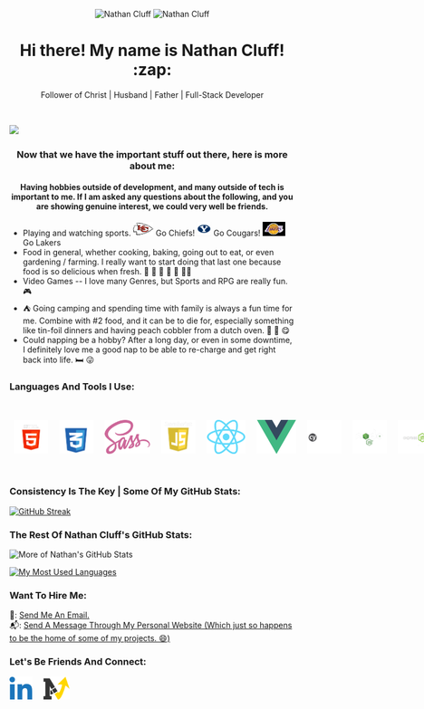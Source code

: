 <p align="center">
  <img src='https://avatars.githubusercontent.com/u/79126599?v=4' alt="Nathan Cluff" width="25%" height="auto"/>
  <img src='https://purenspiration.com/DIST/CSS/Images/my-headshot.jpg' alt="Nathan Cluff" width="25%" height="auto"/>
</p>
<h1 align="center"> Hi there! My name is Nathan Cluff! :zap: </h1>
<p align="center">Follower of Christ | Husband | Father | Full-Stack Developer</p>
<br>

![](https://komarev.com/ghpvc/?username=ncluff003&color=ffd700&style=plastic&label=Profile+Views)

<h3 align="center">Now that we have the important stuff out there, here is more about me:</h3>

<h4 align="center">Having hobbies outside of development, and many outside of tech is important to me.  If I am asked any questions about the following, and you are showing genuine interest, we could very well be friends.</h4>
<ul>
  <li>Playing and watching sports. <img src='/Images/Chiefs-logo.jpg' style='height: 25px; width: auto;' alt='Kansas City Chiefs Logo'/> Go Chiefs! <img src='/Images/byu-logo.jpg' style='height: 25px; width: auto;' alt='BYU Logo'/> Go Cougars! <img src='/Images/la-lakers-logo.jpg' style='height: 25px; width: auto;' alt='Los Angeles Lakers Logo'/> Go Lakers</li>
  <li>Food in general, whether cooking, baking, going out to eat, or even gardening / farming.  I really want to start doing that last one because food is so delicious when fresh. 🍔 🍕 🍰 🌮 🏡 🧑‍🌾</li>
  <li>Video Games -- I love many Genres, but Sports and RPG are really fun. 🎮</li>
  <li> ⛺ Going camping and spending time with family is always a fun time for me.  Combine with #2 food, and it can be to die for, especially something like tin-foil dinners and having peach cobbler from a dutch oven. 🍑 🥧 😋</li>
  <li>Could napping be a hobby?  After a long day, or even in some downtime, I definitely love me a good nap to be able to re-charge and get right back into life. 🛏️ 😜</li>
</ul>

<h3>Languages And Tools I Use:</h3>
<br>
<div style='display: flex; justify-content: space-evenly; align-items: center;'>
<img src='/Images/Languages-and-Tools/HTML5.png' alt='HTML5' style='height: 60px; width: auto; margin: 1rem 0.5rem;'/>
&nbsp; &nbsp;
<img src='/Images/Languages-and-Tools/CSS3.png' alt='CSS3' style='height: 60px; width: auto; margin: 1rem 0.5rem;'/>
&nbsp; &nbsp;
<img src='/Images/Languages-and-Tools/SCSS.png' alt='SCSS' style='height: 60px; width: auto; margin: 1rem 0.5rem;'/>
&nbsp; &nbsp;
<img src='/Images/Languages-and-Tools/JavaScript.png' alt='JavaScript' style='height: 60px; width: auto; margin: 1rem 0.5rem;'/>
&nbsp; &nbsp;
<img src='/Images/Languages-and-Tools/React.png' alt='React.js' style='height: 60px; width: auto; margin: 1rem 0.5rem;'/>
&nbsp; &nbsp;
<img src='/Images/Languages-and-Tools/Vue.png' alt='Vue.js' style='height: 60px; width: auto; margin: 1rem 0.5rem;'/>
&nbsp; &nbsp;
<img src='/Images/Languages-and-Tools/Cypress.png' alt='Cypress.js' style='height: 60px; width: auto; margin: 1rem 0.5rem;'/>
&nbsp; &nbsp;
<img src='/Images/Languages-and-Tools/nodejs.png' alt='Node.js' style='height: 60px; width: auto; margin: 1rem 0.5rem;'/>
&nbsp; &nbsp;
<img src='/Images/Languages-and-Tools/Express.png' alt='Express.js' style='height: 60px; width: auto; margin: 1rem 0.5rem;'/>
&nbsp; &nbsp;
<img src='/Images/Languages-and-Tools/Postman.png' alt='Postman' style='height: 60px; width: auto; margin: 1rem 0.5rem;'/>
&nbsp; &nbsp;
<img src='/Images/Languages-and-Tools/Pugjs.png' alt='Pug.js' style='height: 60px; width: auto; margin: 1rem 0.5rem;'/>
&nbsp; &nbsp;
<img src='/Images/Languages-and-Tools/Webpack.png' alt='Webpack' style='height: 60px; width: auto; margin: 1rem 0.5rem;'/>
&nbsp; &nbsp;
<img src='/Images/Languages-and-Tools/Git.png' alt='Git' style='height: 60px; width: auto; margin: 1rem 0.5rem;'/>
&nbsp; &nbsp;
<img src='/Images/Languages-and-Tools/JWT.png' alt='JSON Web Tokens' style='height: 60px; width: auto; margin: 1rem 0.5rem;'/>
&nbsp; &nbsp;
<img src='/Images/Languages-and-Tools/Inkscape.png' alt='Inkscape' style='height: 60px; width: auto; margin: 1rem 0.5rem;'/>
&nbsp; &nbsp;
<img src='/Images/Languages-and-Tools/Axios.png' alt='Axios' style='height: 60px; width: auto; margin: 1rem 0.5rem;'/>
&nbsp; &nbsp;
<img src='/Images/Languages-and-Tools/MongoDB.png' alt='MongoDB' style='height: 60px; width: auto; margin: 1rem 0.5rem;'/>
&nbsp; &nbsp;
<img src='/Images/Languages-and-Tools/Mongoose.png' alt='Mongoose.js' style='height: 60px; width: auto; margin: 1rem 0.5rem;'/>
&nbsp; &nbsp;
<img src='/Images/Languages-and-Tools/npm.png' alt='npm' style='height: 60px; width: auto; margin: 1rem 0.5rem;'/>
&nbsp; &nbsp;
<img src='/Images/Languages-and-Tools/Parcel.png' alt='Parcel Bundler' style='height: 60px; width: auto; margin: 1rem 0.5rem;'/>
&nbsp; &nbsp;
</div>
<br>

<h3>Consistency Is The Key | Some Of My GitHub Stats:</h3>

[![GitHub Streak](https://streak-stats.demolab.com?user=ncluff003&theme=dark&border_radius=5&date_format=j%20M%5B%20Y%5D)](https://git.io/streak-stats)

<h3>The Rest Of Nathan Cluff's GitHub Stats:</h3>

![More of Nathan's GitHub Stats](https://github-readme-stats.vercel.app/api?username=ncluff003&bg_color=222222&title_color=ffd700&text_color=f0f0f0&icon_color=ffd700&border_color=ffd700&show_icons=true)

[![My Most Used Languages](https://github-readme-stats.vercel.app/api/top-langs/?username=ncluff003&layout=compact)](https://github.com/ncluff003/github-readme-stats)

<h3>Want To Hire Me:</h3>
📧: <a href='mailto:ncluff003@purenspiration.com'>Send Me An Email.</a>
<br>
📬: <a href='https://www.purenspiration.com/contact'>Send A Message Through My Personal Website (Which just so happens to be the home of some of my projects. 😄)</a>

<h3>Let's Be Friends And Connect:</h3>
<a href='https://www.linkedin.com/in/ncluff003'><img src='/Images/linked-in-logo.png' alt='My LinkedIn Profile' style='height: 40px; width: auto;'/></a>
&nbsp; &nbsp;
<a href='https://www.purenspiration.com/contact'><img src='/Images/my-logo.svg' alt='My Personal Website' style='height: 40px; width: auto;'/></a>

<!--
**ncluff003/ncluff003** is a ✨ _special_ ✨ repository because its `README.md` (this file) appears on your GitHub profile.

Here are some ideas to get you started:

- 🔭 I’m currently working on ...
- 🌱 I’m currently learning ...
- 👯 I’m looking to collaborate on ...
- 🤔 I’m looking for help with ...
- 💬 Ask me about ...
- 📫 How to reach me: ...
- 😄 Pronouns: ...
- ⚡ Fun fact: ...
-->
